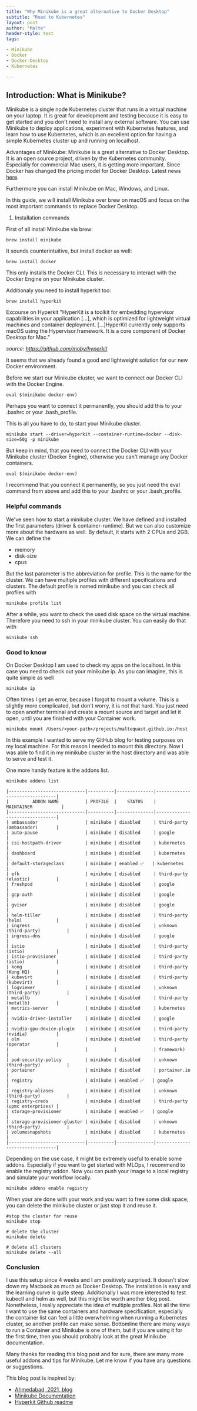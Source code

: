 ```yaml
---
title: "Why Minikube is a great alternative to Docker Desktop"
subtitle: "Road to Kubernetes"
layout: post
author: "Malte"
header-style: text
tags:

- Minikube
- Docker
- Docker-Desktop
- Kubernetes

---
```


## Introduction: What is Minikube?

Minikube is a single node Kubernetes cluster that runs in a virtual machine on your laptop. It is great for development
and testing because it is easy to get started and you don't need to install any external software. You can use Minikube
to deploy applications, experiment with Kubernetes features, and learn how to use Kubernetes, which is an excellent
option for having a simple Kubernetes cluster up and running on localhost.

Advantages of Minikube:
Minikube is a great alternative to Docker Desktop. It is an open source project, driven by the Kubernetes community.
Especially for commercial Mac users, it is getting more important. Since Docker has changed the pricing model for Docker
Desktop. Latest news [here](https://www.docker.com/pricing/).

Furthermore you can install Minikube on Mac, Windows, and Linux.

In this guide, we will install Minikube over brew on macOS and focus on the most important commands to replace Docker
Desktop.

1. Installation commands

First of all install Minikube via brew:

```
brew install minikube
```

It sounds counterintuitive, but install docker as well:

```
brew install docker
```

This only installs the Docker CLI. This is necessary to interact with the Docker Engine on your Minikube cluster.

Additionaly you need to install hyperkit too:

```
brew install hyperkit
```

Excourse on Hyperkit
"HyperKit is a toolkit for embedding hypervisor capabilities in your application [...], which is optimized for
lightweight virtual machines and container deployment. [...]HyperKit currently only supports macOS using the
Hypervisor.framework. It is a core component of Docker Desktop for Mac."

*source: https://github.com/moby/hyperkit*

It seems that we already found a good and lightweight solution for our new Docker environment.

Before we start our Minikube cluster, we want to connect our Docker CLI with the Docker Engine.

```
eval $(minikube docker-env)
```

Perhaps you want to connect it permanently, you should add this to your .bashrc or your .bash_profile.

This is all you have to do, to start your Minikube cluster.

```
minikube start --driver=hyperkit --container-runtime=docker --disk-size=50g -p minikube
```

But keep in mind, that you need to connect the Docker CLI with your Minikube cluster (Docker Engine), otherwise you can't manage any
Docker containers.

```
eval $(minikube docker-env)
```

I recommend that you connect it permanently, so you just need the eval command from above and add this to your
.bashrc or your .bash_profile.

### Helpful commands

We've seen how to start a minikube cluster. We have defined and installed the first parameters (driver &
container-runtime). But we can also customize more about the hardware as well. By default, it starts with 2 CPUs and
2GB.
We can define the

- memory
- disk-size
- cpus

But the last parameter is the abbreviation for profile. This is the name for the cluster. We can have multiple
profiles with different specifications and clusters.
The default profile is named minikube and you can check all profiles with

```
minikube profile list
```

After a while, you want to check the used disk space on the virtual machine. Therefore you need to ssh in your minikube
cluster. You can easily do that with

```
minikube ssh
```

### Good to know

On Docker Desktop I am used to check my apps on the localhost. In this case you need to check out your minikube ip. As
you can imagine, this is quite simple as well

```
minikube ip
```

Often times I get an error, because I forgot to mount a volume. This is a slightly more complicated, but don't worry, it
is not that hard.
You just need to open another terminal and create a mount source and target and let it open, until you are finished with
your Container work.

```
minikube mount /Users/<your-path>/projects/maltequast.github.io:/host
```

In this example I wanted to serve my GitHub blog for testing purposes on my local machine. For this reason I needed to
mount this directory. Now I was able to find it in my minikube cluster in the host directory and was able to serve and
test it.

One more handy feature is the addons list.

```
minikube addons list
```

```
|-----------------------------|----------|--------------|--------------------------------|
|         ADDON NAME          | PROFILE  |    STATUS    |           MAINTAINER           |
|-----------------------------|----------|--------------|--------------------------------|
| ambassador                  | minikube | disabled     | third-party (ambassador)       |
| auto-pause                  | minikube | disabled     | google                         |
| csi-hostpath-driver         | minikube | disabled     | kubernetes                     |
| dashboard                   | minikube | disabled     | kubernetes                     |
| default-storageclass        | minikube | enabled ✅   | kubernetes                     |
| efk                         | minikube | disabled     | third-party (elastic)          |
| freshpod                    | minikube | disabled     | google                         |
| gcp-auth                    | minikube | disabled     | google                         |
| gvisor                      | minikube | disabled     | google                         |
| helm-tiller                 | minikube | disabled     | third-party (helm)             |
| ingress                     | minikube | disabled     | unknown (third-party)          |
| ingress-dns                 | minikube | disabled     | google                         |
| istio                       | minikube | disabled     | third-party (istio)            |
| istio-provisioner           | minikube | disabled     | third-party (istio)            |
| kong                        | minikube | disabled     | third-party (Kong HQ)          |
| kubevirt                    | minikube | disabled     | third-party (kubevirt)         |
| logviewer                   | minikube | disabled     | unknown (third-party)          |
| metallb                     | minikube | disabled     | third-party (metallb)          |
| metrics-server              | minikube | disabled     | kubernetes                     |
| nvidia-driver-installer     | minikube | disabled     | google                         |
| nvidia-gpu-device-plugin    | minikube | disabled     | third-party (nvidia)           |
| olm                         | minikube | disabled     | third-party (operator          |
|                             |          |              | framework)                     |
| pod-security-policy         | minikube | disabled     | unknown (third-party)          |
| portainer                   | minikube | disabled     | portainer.io                   |
| registry                    | minikube | enabled ✅   | google                         |
| registry-aliases            | minikube | disabled     | unknown (third-party)          |
| registry-creds              | minikube | disabled     | third-party (upmc enterprises) |
| storage-provisioner         | minikube | enabled ✅   | google                         |
| storage-provisioner-gluster | minikube | disabled     | unknown (third-party)          |
| volumesnapshots             | minikube | disabled     | kubernetes                     |
|-----------------------------|----------|--------------|--------------------------------|
```

Depending on the use case, it might be extremely useful to enable some addons.
Especially if you want to get started with MLOps, I recommend to enable the registry addon. Now you can push your image
to a local registry and simulate your workflow locally.

```
minikube addons enable registry
```

When your are done with your work and you want to free some disk space, you can delete the minikube cluster or just stop it
and reuse it.

```
#stop the cluster for reuse
minikube stop

# delete the cluster
minikube delete

# delete all clusters
minikube delete --all
```

### Conclusion

I use this setup since 4 weeks and I am positively surprised. It doesn't slow down my Macbook as much as Docker Desktop.
The installation is easy and the learning curve is quite steep. Additionally I was more interested to test kubectl and
helm as well, but this might be worth another blog post.
Nonetheless, I really appreciate the idea of multiple profiles. Not all the time I want to use the same containers and
hardware specification, especially the container list can feel a little overwhelming when running a Kubernetes cluster,
so another profile can make sense.
Bottomline there are many ways to run a Container and Minikube is one of them, but if you are using it for the first
time, then you should probably look at the great Minikube documentation.

Many thanks for reading this blog post and for sure, there are many more useful addons and tips for Minikube. Let me
know if you have any questions or suggestions.

This blog post is inspired by:

- [Ahmedabad, 2021, blog](https://dhwaneetbhatt.com/blog/run-docker-without-docker-desktop-on-macos)
- [Minikube Documentation](https://minikube.sigs.k8s.io/docs/start/)
- [Hyperkit Github readme](https://github.com/moby/hyperkit)